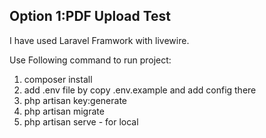## Option 1:PDF Upload Test

I have used Laravel Framwork with livewire.

Use Following command to run project:

1) composer install
2) add .env file by copy .env.example and add config there
2) php artisan key:generate
3) php artisan migrate
4) php artisan serve  -  for local 
